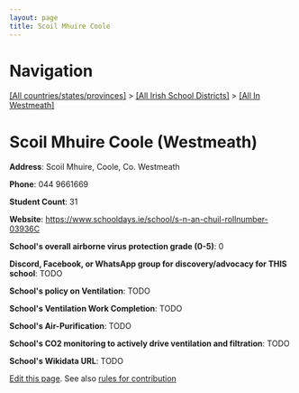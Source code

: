 ```yaml
---
layout: page
title: Scoil Mhuire Coole
---
```

# Navigation

[[All countries/states/provinces]](../../..) > [[All Irish School Districts]](../..) > [[All In Westmeath]](..)

# Scoil Mhuire Coole (Westmeath)

**Address**: Scoil Mhuire, Coole, Co. Westmeath

**Phone**: 044 9661669

**Student Count**: 31

**Website**: <https://www.schooldays.ie/school/s-n-an-chuil-rollnumber-03936C>

**School's overall airborne virus protection grade (0-5)**: 0

**Discord, Facebook, or WhatsApp group for discovery/advocacy for THIS school**: TODO

**School's policy on Ventilation**: TODO

**School's Ventilation Work Completion**: TODO

**School's Air-Purification**: TODO

**School's CO2 monitoring to actively drive ventilation and filtration**: TODO

**School's Wikidata URL**: TODO


[Edit this page](https://github.com/ventilate-schools/Ireland/edit/main/./Westmeath/Scoil_Mhuire_Coole.md). See also [rules for contribution](../../../contribution-rules/)